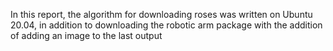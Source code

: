 In this report, the algorithm for downloading roses was written on Ubuntu 20.04, in addition to downloading the robotic arm package with the addition of adding an image to the last output
